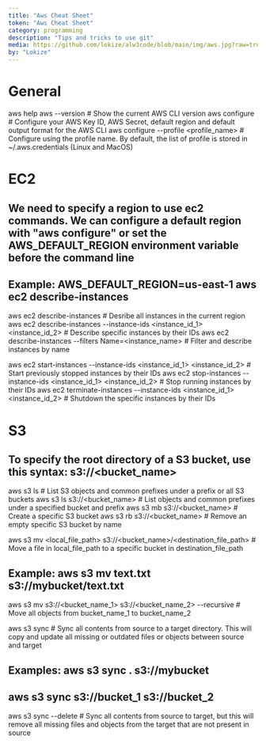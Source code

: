 ```yaml
---
title: "Aws Cheat Sheet"
token: "Aws Cheat Sheet"
category: programming
description: "Tips and tricks to use git"
media: https://github.com/lokize/alw3code/blob/main/img/aws.jpg?raw=true
by: "Lokize"
---
```



# General

aws help
aws --version # Show the current AWS CLI version
aws configure # Configure your AWS Key ID, AWS Secret, default region and default output format for the AWS CLI
aws configure --profile <profile_name> # Configure using the profile name. By default, the list of profile is stored in ~/.aws.credentials (Linux and MacOS)

# EC2

## We need to specify a region to use ec2 commands. We can configure a default region with "aws configure" or set the AWS_DEFAULT_REGION environment variable before the command line

## Example: AWS_DEFAULT_REGION=us-east-1 aws ec2 describe-instances

aws ec2 describe-instances # Desribe all instances in the current region
aws ec2 describe-instances --instance-ids <instance_id_1> <instance_id_2> # Describe specific instances by their IDs
aws ec2 describe-instances --filters Name=<instance_name> # Filter and describe instances by name

aws ec2 start-instances --instance-ids <instance_id_1> <instance_id_2> # Start previously stopped instances by their IDs
aws ec2 stop-instances --instance-ids <instance_id_1> <instance_id_2> # Stop running instances by their IDs
aws ec2 terminate-instances --instance-ids <instance_id_1> <instance_id_2> # Shutdown the specific instances by their IDs

# S3

## To specify the root directory of a S3 bucket, use this syntax: s3://<bucket_name>

aws s3 ls # List S3 objects and common prefixes under a prefix or all S3 buckets
aws s3 ls s3://<bucket_name> # List objects and common prefixes under a specified bucket and prefix
aws s3 mb s3://<bucket_name> # Create a specific S3 bucket
aws s3 rb s3://<bucket_name> # Remove an empty specific S3 bucket by name

aws s3 mv <local_file_path> s3://<bucket_name>/<destination_file_path> # Move a file in local_file_path to a specific bucket in destination_file_path

## Example: aws s3 mv text.txt s3://mybucket/text.txt

aws s3 mv s3://<bucket_name_1> s3://<bucket_name_2> --recursive # Move all objects from bucket_name_1 to bucket_name_2

aws s3 sync <source> <target> # Sync all contents from source to a target directory. This will copy and update all missing or outdated files or objects between source and target

## Examples: aws s3 sync . s3://mybucket

## aws s3 sync s3://bucket_1 s3://bucket_2

aws s3 sync <source> <target> --delete # Sync all contents from source to target, but this will remove all missing files and objects from the target that are not present in source
